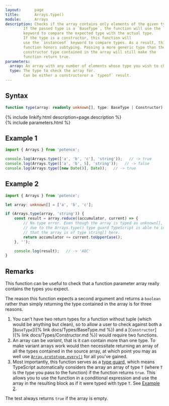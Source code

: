 ```yaml
---
layout:      page
title:       Arrays.type()
module:      Arrays
description: Checks if the array contains only elements of the given type.
        If the passed type is a `BaseType`, the function will use the `typeof`
        keyword to compare the expected type with the actual type.
        If the type is a constructor, this function will
        use the `instanceof` keyword to compare types. As a result, this
        function honors subtyping. Passing a more generic type than the
        constructor type contained in the array will still make the
        function return true.
parameters:
  array: An array with any number of elements whose type you wish to check.
  type: The type to check the array for.
        Can be either a constructoror a `typeof` result.
---
```

## Syntax

```ts
function type(array: readonly unknown[], type: BaseType | Constructor): boolean
```

<div class="description">{% include linkify.html description=page.description %}</div>
{% include parameters.html %}

## Example 1

```ts
import { Arrays } from 'potence';

console.log(Arrays.type(['a', 'b', 'c'], 'string'));   // -> true
console.log(Arrays.type(['a', 'b', 5], 'string'));   // -> false
console.log(Arrays.type([new Date()], Date));   // -> true
```

## Example 2

```ts
import { Arrays } from 'potence';

let array: unknown[] = ['a', 'b', 'c'];

if (Arrays.type(array, 'string')) {
    const result = array.reduce((accumulator, current) => {
        // No type error. Even though the array is typed as unknown[],
        // due to the Arrays.type() type guard TypeScript is able to infer
        // that the array is of type string[] here.
        return accumulator += current.toUpperCase();
    }, '');

    console.log(result);   // -> 'ABC'
}
```

## Remarks

This function can be useful to check that a function parameter array really
contains the types you expect.

The reason this function expects a second argument and returns a `boolean`
rather than simply returning the type contained in the array is for three
reasons.

1. You can't have two return types for a function without tuple (which would be
   anything but clean), so to allow a user to check against both a
   [`BaseType`]({% link docs/Types/BaseType.md %}) and a [`Constructor`]({% link
   docs/Types/Constructor.md %}) would require two functions.
2. An array can be *variant*, that is it can contain more than one type. To make
   variant arrays work would then necessitate returning an array of all the
   types contained in the source array, at which point you may as well use
   [`Array.prototype.every()`](https://developer.mozilla.org/en-US/docs/Web/JavaScript/Reference/Global_Objects/Array/every)
   for all you've gained.
3. Most importantly, this function serves as a [type
   guard](https://www.typescriptlang.org/docs/handbook/advanced-types.html#type-guards-and-differentiating-types),
   which means TypeScript automatically considers the array an array of type `T`
   (where `T` is the type you pass to the function) if the function returns
   `true`. This allows you to use the function in a conditional expression and
   use the array in the resulting block as if it were typed with type `T`. See
   [Example 2](#example-2).

The test always returns `true` if the array is empty.
